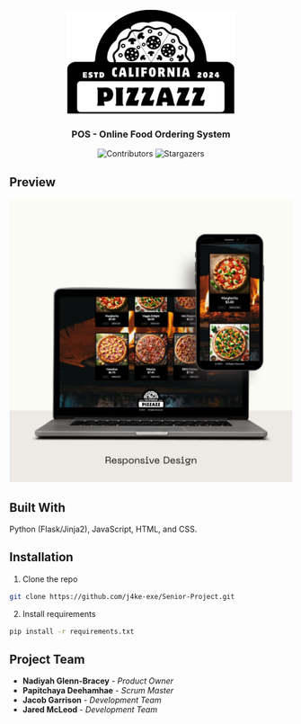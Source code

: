 <p align="center">
  <a href="https://github.com/j4ke-exe/Senior-Project">
    <img src="static/images/logo.svg" alt="Logo" width="300" height="185">
  </a>
</p>

<h3 align="center">
  POS - Online Food Ordering System
</h3>

<p align="center">
  <img src="https://img.shields.io/github/contributors/j4ke-exe/Senior-Project?color=dark-green" alt="Contributors"> 
  <img src="https://img.shields.io/github/stars/j4ke-exe/Senior-Project?style=social" alt="Stargazers">
</p>

## Preview

![Screen Shot](https://github.com/j4ke-exe/Senior-Project/blob/main/readme/images/example.png)

## Built With

Python (Flask/Jinja2), JavaScript, HTML, and CSS.

## Installation

1. Clone the repo

```sh
git clone https://github.com/j4ke-exe/Senior-Project.git
```

2. Install requirements

```sh
pip install -r requirements.txt
```

## Project Team

* **Nadiyah Glenn-Bracey** - *Product Owner*
* **Papitchaya Deehamhae** - *Scrum Master*
* **Jacob Garrison** - *Development Team*
* **Jared McLeod** - *Development Team*
